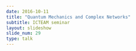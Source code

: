 ```yaml
---
date: 2016-10-11
title: "Quantum Mechanics and Complex Networks"
subtitle: ICTEAM seminar
layout: slideshow
slide_num: 29
type: talk
---
```


